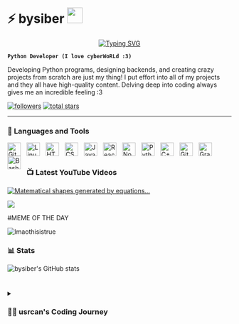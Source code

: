 # ⚡ bysiber <img src="https://media.giphy.com/media/hvRJCLFzcasrR4ia7z/giphy.gif" width="35">
<p align="center">
<a href="https://github.com/usrcan">
    <img src="https://readme-typing-svg.demolab.com?font=Georgia&size=18&duration=1500&pause=100&multiline=true&width=500&height=80&lines=Can+Ozden;Researcher+%7C+:+)+%7C+Coding+Enthusiast;AI+%7C+Python+Developer+%7C+Bots and Automation" alt="Typing SVG" />
</a>
<br/>
   
   **`Python Developer (I love cyberWoRLd :3)`**

   Developing Python programs, designing backends, and creating crazy projects from scratch are just my thing! I put effort into all of my projects and they all have high-quality content. Delving deep into coding always gives me an incredible feeling :3
<p align="left">
      <a href="https://github.com/usrcan?tab=followers">
         <img alt="followers" title="Follow me on Github" src="https://custom-icon-badges.demolab.com/github/followers/bysiber?color=236ad3&labelColor=1155ba&style=for-the-badge&logo=person-add&label=Follow&logoColor=white"/></a>
      <a href="https://github.com/usrcan?tab=repositories&sort=stargazers">
         <img alt="total stars" title="Total stars on GitHub" src="https://custom-icon-badges.demolab.com/github/stars/bysiber?color=55960c&style=for-the-badge&labelColor=488207&logo=star"/></a>
   </p>

---

### 🧰 Languages and Tools

<img align="left" alt="Git" width="30px" style="padding-right:10px;" src="https://cdn.jsdelivr.net/gh/devicons/devicon/icons/git/git-original.svg" />
<img align="left" alt="Linux" width="30px" style="padding-right:10px;" src="https://cdn.jsdelivr.net/gh/devicons/devicon/icons/linux/linux-original.svg" />
<img align="left" alt="HTML" width="30px" style="padding-right:10px;" src="https://cdn.jsdelivr.net/gh/devicons/devicon/icons/html5/html5-plain.svg" />
<img align="left" alt="CSS" width="30px" style="padding-right:10px;" src="https://cdn.jsdelivr.net/gh/devicons/devicon/icons/css3/css3-plain.svg" />
<img align="left" alt="JavaScript" width="30px" style="padding-right:10px;" src="https://cdn.jsdelivr.net/gh/devicons/devicon/icons/javascript/javascript-plain.svg" />
<img align="left" alt="React" width="30px" style="padding-right:10px;" src="https://cdn.jsdelivr.net/gh/devicons/devicon/icons/react/react-original.svg" />
<img align="left" alt="NodeJS" width="30px" style="padding-right:10px;" src="https://cdn.jsdelivr.net/gh/devicons/devicon/icons/nodejs/nodejs-original.svg" />
<img align="left" alt="Python" width="30px" style="padding-right:10px;" src="https://cdn.jsdelivr.net/gh/devicons/devicon/icons/python/python-plain.svg" />
<img align="left" alt="C++" width="30px" style="padding-right:10px;" src="https://cdn.jsdelivr.net/gh/devicons/devicon/icons/cplusplus/cplusplus-line.svg" />
<img align="left" alt="GitHub" width="30px" style="padding-right:10px;" src="https://cdn.jsdelivr.net/gh/devicons/devicon/icons/github/github-original.svg" />
<img align="left" alt="Gradle" width="30px" style="padding-right:10px;" src="https://cdn.jsdelivr.net/gh/devicons/devicon/icons/gradle/gradle-plain.svg" />
<img align="left" alt="Bash" width="30px" style="padding-right:10px;" src="https://cdn.jsdelivr.net/gh/devicons/devicon/icons/bash/bash-original.svg" />
<br />

#

### 📺 Latest YouTube Videos

<!-- BEGIN YOUTUBE-CARDS -->
[![Matematical shapes generated by equations…](https://ytcards.demolab.com/?id=bp5eBQX8AaQ&title=Matematical+shapes+generated+by+equations%E2%80%A6&lang=en&timestamp=1683126008&background_color=%230d1117&title_color=%23ffffff&stats_color=%23dedede&width=250&duration=291 "Matematical shapes generated by equations
…")](https://www.youtube.com/watch?v=bp5eBQX8AaQ)
<!-- END YOUTUBE-CARDS -->

[<img src="https://custom-icon-badges.demolab.com/badge/-Subscribe%20For%20More-red?style=for-the-badge&logo=video&logoColor=white"/>](https://www.youtube.com/@pcenginar6904?sub_confirmation=1)

#MEME OF THE DAY 

![lmaothisistrue](https://github.com/bysiber/bysiber/assets/101993364/c6617220-7774-4730-bc2d-c75c69e168fc)

### 📊 Stats

![bysiber's GitHub stats](https://github-readme-stats.vercel.app/api?username=bysiber&show_icons=true&theme=gruvbox)

<!-- ![GitHub Streak](https://streak-stats.demolab.com?user=usrcan&theme=gruvbox&border_radius=5) -->

#

<details>
 <summary><h3>👨‍💻 usrcan's Coding Journey</h3></summary>
   details....

[website]: https://pyot.me
[youtube]: https://www.youtube.com/@pcenginar6904

<!--
**usrcan/usrcan** is a ✨ _special_ ✨ repository because its `README.md` (this file) appears on your GitHub profile.

Here are some ideas to get you started:

- 🔭 I’m currently working on ...
- 🌱 I’m currently learning ...
- 👯 I’m looking to collaborate on ...
- 🤔 I’m looking for help with ...
- 💬 Ask me about ...
- 📫 How to reach me: ...
- 😄 Pronouns: ...
- ⚡ Fun fact: ...
-->
